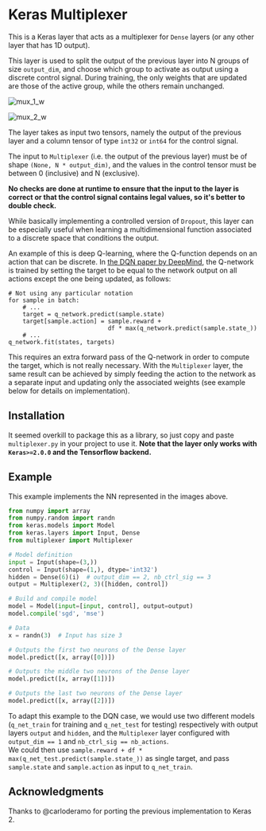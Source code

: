# Keras Multiplexer
This is a Keras layer that acts as a multiplexer for `Dense` layers (or
any other layer that has 1D output).

This layer is used to split the output of the previous layer into
N groups of size `output_dim`, and choose which group to activate
as output using a discrete control signal.
During training, the only weights that are updated are those of the
active group, while the others remain unchanged.

![mux_1_w](https://cloud.githubusercontent.com/assets/11634240/26721634/d8aed964-478c-11e7-930b-fef27eb36fe3.png)

![mux_2_w](https://cloud.githubusercontent.com/assets/11634240/26721706/22f5cfdc-478d-11e7-8eaa-51b6a3101328.png)

The layer takes as input two tensors, namely the output of the previous
layer and a column tensor of type `int32` or `int64` for the control
signal.

The input to `Multiplexer` (i.e. the output of the previous layer) must be
of shape `(None, N * output_dim)`, and the values in the control tensor
must be between 0 (inclusive) and N (exclusive).

**No checks are done at runtime to ensure that the input to the layer is
correct or that the control signal contains legal values, so it's
better to double check.**

While basically implementing a controlled version of `Dropout`, this
layer can be especially useful when learning a multidimensional function
associated to a discrete space that conditions the output.

An example of this is deep Q-learning, where the Q-function depends on
an action that can be discrete.
In [the DQN paper by DeepMind](https://arxiv.org/abs/1312.5602), the
Q-network is trained by setting the target to be equal to the network
output on all actions except the one being updated, as follows:
```
# Not using any particular notation
for sample in batch:
    # ...
    target = q_network.predict(sample.state)
    target[sample.action] = sample.reward +
                            df * max(q_network.predict(sample.state_))
    # ...
q_network.fit(states, targets)
```

This requires an extra forward pass of the Q-network in order to compute
the target, which is not really necessary.
With the `Multiplexer` layer, the same result can be achieved by simply
feeding the action to the network as a separate input and updating only
the associated weights (see example below for details on implementation).

## Installation
It seemed overkill to package this as a library, so just copy and paste
`multiplexer.py` in your project to use it.
**Note that the layer only works with `Keras>=2.0.0` and the Tensorflow
backend.**

## Example
This example implements the NN represented in the images above.
```py
from numpy import array
from numpy.random import randn
from keras.models import Model
from keras.layers import Input, Dense
from multiplexer import Multiplexer

# Model definition
input = Input(shape=(3,))
control = Input(shape=(1,), dtype='int32')
hidden = Dense(6)(i)  # output_dim == 2, nb_ctrl_sig == 3
output = Multiplexer(2, 3)([hidden, control])

# Build and compile model
model = Model(input=[input, control], output=output)
model.compile('sgd', 'mse')

# Data
x = randn(3)  # Input has size 3

# Outputs the first two neurons of the Dense layer
model.predict([x, array([0])])

# Outputs the middle two neurons of the Dense layer
model.predict([x, array([1])])

# Outputs the last two neurons of the Dense layer
model.predict([x, array([2])])
```

To adapt this example to the DQN case, we would use two different
models (`q_net_train` for training and `q_net_test` for testing) 
respectively with output layers `output` and `hidden`, and the 
`Multiplexer` layer configured with `output_dim == 1` and 
`nb_ctrl_sig == nb_actions`.  
We could then use `sample.reward + df * max(q_net_test.predict(sample.state_))` 
as single target, and pass `sample.state` and `sample.action` as input to
`q_net_train`.

## Acknowledgments
Thanks to @carloderamo for porting the previous implementation to Keras 2.
